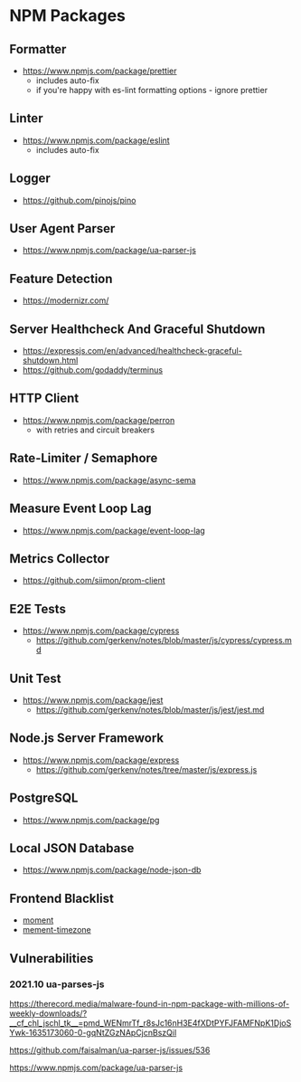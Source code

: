 # NPM Packages

## Formatter
- https://www.npmjs.com/package/prettier
  - includes auto-fix
  - if you're happy with es-lint formatting options - ignore prettier

## Linter
- https://www.npmjs.com/package/eslint
  - includes auto-fix

## Logger
- https://github.com/pinojs/pino

## User Agent Parser
- https://www.npmjs.com/package/ua-parser-js

## Feature Detection
- https://modernizr.com/

## Server Healthcheck And Graceful Shutdown
- https://expressjs.com/en/advanced/healthcheck-graceful-shutdown.html
- https://github.com/godaddy/terminus

## HTTP Client
- https://www.npmjs.com/package/perron
  - with retries and circuit breakers

## Rate-Limiter / Semaphore
- https://www.npmjs.com/package/async-sema

## Measure Event Loop Lag
- https://www.npmjs.com/package/event-loop-lag

## Metrics Collector
- https://github.com/siimon/prom-client

## E2E Tests
- https://www.npmjs.com/package/cypress
  - https://github.com/gerkenv/notes/blob/master/js/cypress/cypress.md

## Unit Test
- https://www.npmjs.com/package/jest
  - https://github.com/gerkenv/notes/blob/master/js/jest/jest.md

## Node.js Server Framework
- https://www.npmjs.com/package/express
  - https://github.com/gerkenv/notes/tree/master/js/express.js

## PostgreSQL
- https://www.npmjs.com/package/pg

## Local JSON Database
- https://www.npmjs.com/package/node-json-db

## Frontend Blacklist
- [moment](https://bundlephobia.com/package/moment)
- [mement-timezone](https://bundlephobia.com/package/moment-timezone)

## Vulnerabilities

### 2021.10 ua-parses-js
https://therecord.media/malware-found-in-npm-package-with-millions-of-weekly-downloads/?__cf_chl_jschl_tk__=pmd_WENmrTf_r8sJc16nH3E4fXDtPYFJFAMFNpK1DjoSYwk-1635173060-0-gqNtZGzNApCjcnBszQil

https://github.com/faisalman/ua-parser-js/issues/536

https://www.npmjs.com/package/ua-parser-js
